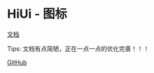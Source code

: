 # HiUi - 图标

[文档](https://chenshuangxinxi.github.io/hi-uniapp-ui-guide/components/icon.html)

Tips: 文档有点简陋，正在一点一点的优化完善！！！

[GitHub](https://github.com/ChenShuangXinXi/hi-uniapp-ui)
